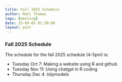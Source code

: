 ```yaml
---
title: Fall 2025 Schedule
author: Matt Thomas
tags: [meeting]
date: 25-09-03 01:30:00
layout: post
--- 
```


### Fall 2025 Schedule

The schedule for the fall 2025 schedule (4-5pm) is:

- Tuesday Oct 7: Making a website using R and github
- Tuesday Nov 11: Using chatgpt in R coding
- Thursday Dec 4: tidymodels

